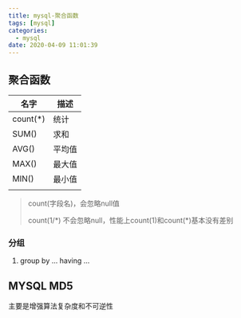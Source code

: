 ```yaml
---
title: mysql-聚合函数
tags: [mysql]
categories:
  - mysql
date: 2020-04-09 11:01:39
---
```




## 聚合函数

| 名字     | 描述   |
| -------- | ------ |
| count(*) | 统计   |
| SUM()    | 求和   |
| AVG()    | 平均值 |
| MAX()    | 最大值 |
| MIN()    | 最小值 |
|          |        |

> count(字段名)，会忽略null值
>
> count(1/\*) 不会忽略null，性能上count(1)和count(*)基本没有差别



### 分组

1. group by ... having ...



## MYSQL MD5

主要是增强算法复杂度和不可逆性

